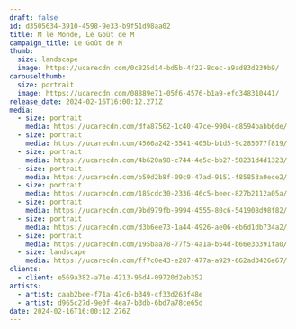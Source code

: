 ```yaml
---
draft: false
id: d3505634-3910-4598-9e33-b9f51d98aa02
title: M le Monde, Le Goût de M
campaign_title: Le Goût de M
thumb:
  size: landscape
  image: https://ucarecdn.com/0c825d14-bd5b-4f22-8cec-a9ad83d239b9/
carouselthumb:
  size: portrait
  image: https://ucarecdn.com/08889e71-05f6-4576-b1a9-efd348310441/
release_date: 2024-02-16T16:00:12.271Z
media:
  - size: portrait
    media: https://ucarecdn.com/dfa87562-1c40-47ce-9904-d8594babb6de/
  - size: portrait
    media: https://ucarecdn.com/4566a242-3541-405b-b1d5-9c285077f819/
  - size: portrait
    media: https://ucarecdn.com/4b620a98-c744-4e5c-bb27-58231d4d1323/
  - size: portrait
    media: https://ucarecdn.com/b59d2b8f-09c9-47ad-9151-f85853a0ece2/
  - size: portrait
    media: https://ucarecdn.com/185cdc30-2336-46c5-beec-827b2112a05a/
  - size: portrait
    media: https://ucarecdn.com/9bd979fb-9994-4555-80c6-541908d98f82/
  - size: portrait
    media: https://ucarecdn.com/d3b6ee73-1a44-4926-ae06-eb6d1db734a2/
  - size: portrait
    media: https://ucarecdn.com/195baa78-77f5-4a1a-b54d-b66e3b391fa0/
  - size: landscape
    media: https://ucarecdn.com/ff7c0e43-e287-477a-a929-662ad3426e67/
clients:
  - client: e569a382-a71e-4213-95d4-09720d2eb352
artists:
  - artist: caab2bee-f71a-47c6-b349-cf33d263f48e
  - artist: d965c27d-9e0f-4ea7-b3db-6bd7a78ce65d
date: 2024-02-16T16:00:12.276Z
---
```

